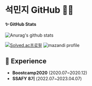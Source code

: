 # 석민지 GitHub 🐾📏


#### ✨ GitHub Stats
![Anurag's github stats](https://github-readme-stats.vercel.app/api?username=mjseok&show_icons=true&theme=radical)

[![Solved.ac프로필](http://mazassumnida.wtf/api/v2/generate_badge?boj=mjseok98)](https://solved.ac/mjseok98)
![mazandi profile](http://mazandi.herokuapp.com/api?handle=mjseok98&theme=dark)

## 📌 Experience
- **Boostcamp2020** (2020.07~2020.12)
- **SSAFY 8기** (2022.07~2023.04.07)

<!--
**mjseok/mjseok** is a ✨ _special_ ✨ repository because its `README.md` (this file) appears on your GitHub profile.

Here are some ideas to get you started:

- 🔭 I’m currently working on ...
- 🌱 I’m currently learning ...
- 👯 I’m looking to collaborate on ...
- 🤔 I’m looking for help with ...
- 💬 Ask me about ...
- 📫 How to reach me: ...
- 😄 Pronouns: ...
- ⚡ Fun fact: ...
-->
